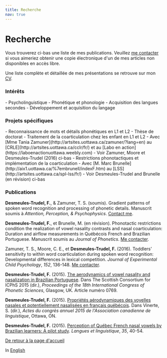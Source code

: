 ```yaml
---
title: Recherche
nav: true
---
```


<h1>Recherche</h1>

Vous trouverez ci-bas une liste de mes publications. Veuillez [me contacter](mailto:fdesm014@uottawa.ca) si vous aimeriez obtenir une copie électronique d'un de mes articles non disponibles en accès libre.

Une liste complète et détaillée de mes présentations se retrouve sur mon [CV](https://felixdtrudel.github.io/CVfr.pdf).

<h3>Intérêts</h3>
- Psycholinguistique
- Phonétique et phonologie
- Acquisition des langues secondes
- Développement et acquisition du langage

<h3>Projets spécifiques</h3>
- Reconnaissance de mots et détails phonétiques en L1 et L2
  - Thèse de doctorat
- Traitement de la coarticulation chez les enfant en L1 et L2
  - Avec [Mme Tania Zamuner](http://artsites.uottawa.ca/zamuner/?lang=en) au [CRLE](http://artsites.uottawa.ca/cclr/fr/) et au [Labo en action](https://laboenactionuottawa.weebly.com)
  - Voir Zamuner, Moore et Desmeules-Trudel (2016) ci-bas
- Restrictions phonotactiques et implémentation de la coarticulation
  - Avec [M. Marc Brunelle](http://aix1.uottawa.ca/%7embrunell/indexF.htm) au [LSS](http://artsites.uottawa.ca/spl-lss/fr/)
  - Voir Desmeules-Trudel and Brunelle (en révision) ci-bas

<h3>Publications</h3>

**Desmeules-Trudel, F.**, & Zamuner, T. S. (soumis). Gradient patterns of spoken word recognition and processing of phonetic details. Manuscrit soumis à _Attention, Perception, & Psychophysics_. [Contact me](mailto:fdesm014@uottawa.ca).

**Desmeules-Trudel, F.**, et Brunelle, M. (en révision). Phonotactic restrictions condition the realization of vowel nasality contrasts and nasal coarticulation: Duration and airflow measurements in Québécois French and Brazilian Portuguese. Manuscrit soumis au _Journal of Phonetics_. [Me contacter](mailto:fdesm014@uottawa.ca).
  
Zamuner, T. S., Moore, C. E., et **Desmeules-Trudel, F.** (2016). Toddlers’ sensitivity to within word coarticulation during spoken word recognition: Developmental differences in lexical competition. _Journal of Experimental Child Psychology_, _152_, 136-148. [Me contacter](mailto:fdesm014@uottawa.ca).

**Desmeules-Trudel, F.** (2015). [The aerodynamics of vowel nasality and nasalization in Brazilian Portuguese](https://www.internationalphoneticassociation.org/icphs-proceedings/ICPhS2015/Papers/ICPHS0769.pdf). Dans The Scottish Consortium for ICPhS 2015 (dir.), _Proceedings of the 18th International Congress of Phonetic Sciences_, Glasgow, UK. Article numéro 0769.

**Desmeules-Trudel, F.** (2015). [Propriétés aérodynamiques des voyelles nasales et potentiellement nasalisées en français québécois](http://cla-acl.ca/wp-content/uploads/DesmeulesTrudel-2015.pdf). Dans Vinerte, S. (dir.), _Actes du congrès annuel 2015 de l'Association canadienne de linguistique_, Ottawa, ON.

**Desmeules-Trudel, F.** (2015). [Perception of Québec French nasal vowels by Brazilian learners: A pilot study](http://www.lli.ulaval.ca/fileadmin/llt/fichiers/recherche/revue_LL/vol35/F.Desmeules-Trudel.pdf). _Langues et linguistique_, _35_, 40-54.

[De retour à la page d'accueil](https://felixdtrudel.github.io/fr/index.html)

In [English](https://felixdtrudel.github.io/research.html)
